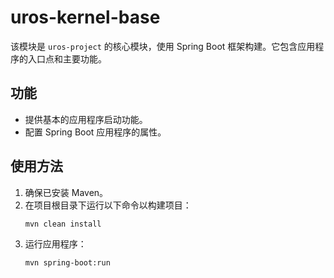 # uros-kernel-base

该模块是 `uros-project` 的核心模块，使用 Spring Boot 框架构建。它包含应用程序的入口点和主要功能。

## 功能

- 提供基本的应用程序启动功能。
- 配置 Spring Boot 应用程序的属性。

## 使用方法

1. 确保已安装 Maven。
2. 在项目根目录下运行以下命令以构建项目：
   ```
   mvn clean install
   ```
3. 运行应用程序：
   ```
   mvn spring-boot:run
   ```